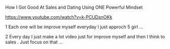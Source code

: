 
How I Got Good At Sales and Dating Using ONE Powerful Mindset

https://www.youtube.com/watch?v=k-PCUDsnOKk


1 Each one will be improve myself  everyday I just approch 5 girl ...

2 Every day I just make a lot video just for improve myself and then I think to sales . Just focus on that ...

